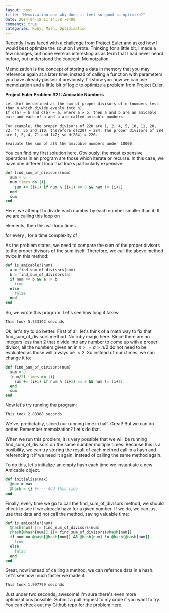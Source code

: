 ```yaml
---
layout: post
title: "Memoization and why does it feel so good to optimize?"
date: 2014-04-18 11:14:58 -0400
comments: true
categories: Ruby, Math, Optimization
---
```

Recently I was faced with a challenge from <a href="http://projecteuler.net/">Project Euler</a> and asked how I would
best optimize the solution I wrote.  Thinking for a little bit, I made a few changes, but none were as interesting as
as term that I had never heard before, but understood the concept: Memoization.

Memoization is the concept of storing a data in memory that you may reference again at a later time, instead of
calling a function with parameters you have already passed it previously.  I'll show you how we can use memoization
and a little bit of logic to optimize a problem from Project Euler.

<strong>Project Euler Problem #21: Amicable Numbers</strong>

```
Let d(n) be defined as the sum of proper divisors of n (numbers less than n which divide evenly into n).
If d(a) = b and d(b) = a, where a ≠ b, then a and b are an amicable pair and each of a and b are called amicable numbers.

For example, the proper divisors of 220 are 1, 2, 4, 5, 10, 11, 20, 22, 44, 55 and 110; therefore d(220) = 284. The proper divisors of 284 are 1, 2, 4, 71 and 142; so d(284) = 220.

Evaluate the sum of all the amicable numbers under 10000.
```

You can find my first solution <a href="https://github.com/caguthrie/pe21/blob/master/amicable.rb">here</a>.  Obviously,
the most expensive operations in an program are those which iterate or recurse.  In this case, we have one different
loop that looks particularly expensive:

```ruby
def find_sum_of_divisors(num)
  sum = 0
  num.times do |i|
    sum += (i+1) if num % (i+1) == 0 && num != (i+1)
  end
  sum
end
```

Here, we attempt to divide each number by each number smaller than it.  If we are calling this loop on
<script type="math/tex">n</script> elements, then this will loop <script type="math/tex">t</script> times
for every <script type="math/tex">n_t</script>, for a time complexity of <script type="math/tex">O(n^2)</script>.  

As the problem states, we need to compare the sum of the proper divisors to the proper divisors of the sum itself.
Therefore, we call the above method twice in this method:

```ruby
def is_amicable?(num)
  a = find_sum_of_divisors(num)
  b = find_sum_of_divisors(a)
  if num == b && a != b
    true
  else
    false
  end
end
```

So, we wrote this program.  Let's see how long it takes:

```bash
This took 5.733192 seconds
```

Ok, let's try to do better.  First of all, let's think of a math way to fix that find_sum_of_divisors method. No ruby
magic here.  Since there are no integers less than 2 that divide into any number to come up with a proper divisor, all
the numbers <script type="math/tex">a</script> given an <script type="math/tex">n</script> in 
$n>=a>n/2$ do not need to be evaluated as those <script type="math/tex">a/n</script> will
always be $<2$.  So instead of num.times, we can change it to:

```ruby
def find_sum_of_divisors(num)
  sum = 0
  (num/2).times do |i|
    sum += (i+1) if num % (i+1) == 0 && num != (i+1)
  end
  sum
end
```

Now let's try running the program:

```bash
This took 2.88388 seconds
```

We've, predictably, sliced our running time in half.  Great!  But we can do better.  Remember memoization?  Let's do
that.

When we run this problem, it is very possible that we will be running find_sum_of_divisors on the same number multiple
times.  Because this is a posibility, we can try storing the result of each method call in a hash and referencing
it if we need it again, instead of calling the same method again.

To do this, let's initialize an empty hash each time we instantiate a new Amicable object.

```ruby
def initialize(max)
  @max = max
  @hash = {} #<--- Add this line
end
```

Finally, every time we go to call the find_sum_of_divisors method, we should check to see if we already have for a
given number.  If we do, we can just use that data and not call the method, saving valuable time:

```ruby
def is_amicable?(num)
  @hash[num] ||= find_sum_of_divisors(num)
  @hash[@hash[num]] ||= find_sum_of_divisors(@hash[num])
  if num == @hash[@hash[num]] && @hash[num] != @hash[@hash[num]]
    true
  else
    false
  end
end
```

Great, now instead of calling a method, we can refernce data in a hash.  Let's see how much faster we made it:

```bash
This took 1.997799 seconds
```

Just under two seconds, awesome!  I'm sure there's even more optimizations possible.  Submit a pull request to my code
if you want to try.  You can check out my Github repo for the problem <a href="https://github.com/caguthrie/pe21">
here</a>.



